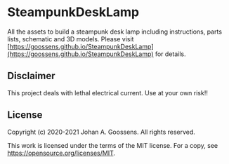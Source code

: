 # SteampunkDeskLamp

All the assets to build a steampunk desk lamp including instructions, parts lists, schematic and 3D models. Please visit
[https://goossens.github.io/SteampunkDeskLamp](https://goossens.github.io/SteampunkDeskLamp) for details.

## Disclaimer

This project deals with lethal electrical current. Use at your own risk!!

## License

Copyright (c) 2020-2021 Johan A. Goossens. All rights reserved.

This work is licensed under the terms of the MIT license.
For a copy, see <https://opensource.org/licenses/MIT>.
